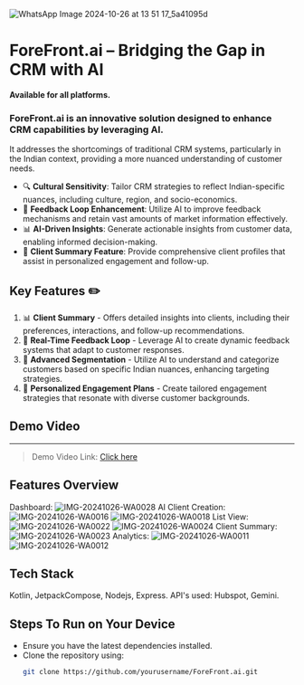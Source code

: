 ![WhatsApp Image 2024-10-26 at 13 51 17_5a41095d](https://github.com/user-attachments/assets/74db9629-657f-43ba-bffe-68801e27fd06)


# ForeFront.ai – Bridging the Gap in CRM with AI

**Available for all platforms.**

### ForeFront.ai is an innovative solution designed to enhance CRM capabilities by leveraging AI. 
It addresses the shortcomings of traditional CRM systems, particularly in the Indian context, providing a more nuanced understanding of customer needs.

- 🔍  **Cultural Sensitivity**: Tailor CRM strategies to reflect Indian-specific nuances, including culture, region, and socio-economics.
- 🔄  **Feedback Loop Enhancement**: Utilize AI to improve feedback mechanisms and retain vast amounts of market information effectively.
- 📊  **AI-Driven Insights**: Generate actionable insights from customer data, enabling informed decision-making.
- 🤝  **Client Summary Feature**: Provide comprehensive client profiles that assist in personalized engagement and follow-up.


## Key Features ✏️

1. 📊 **Client Summary** - Offers detailed insights into clients, including their preferences, interactions, and follow-up recommendations.
2. 🔄 **Real-Time Feedback Loop** - Leverage AI to create dynamic feedback systems that adapt to customer responses.
3. 🧭 **Advanced Segmentation** - Utilize AI to understand and categorize customers based on specific Indian nuances, enhancing targeting strategies.
4. 📅 **Personalized Engagement Plans** - Create tailored engagement strategies that resonate with diverse customer backgrounds.

## Demo Video
__________________
> Demo Video Link: [Click here](https://youtu.be/ffCgEhOLXdk)

## Features Overview
Dashboard:
![IMG-20241026-WA0028](https://github.com/user-attachments/assets/5a4e1243-aeec-47d0-b595-76bf61badd1d)
AI Client Creation:
![IMG-20241026-WA0016](https://github.com/user-attachments/assets/a3787d6d-a33d-4498-9ebd-18200c433297)
![IMG-20241026-WA0018](https://github.com/user-attachments/assets/bc66c2e7-fc5b-4d85-9999-6011675fc7ae)
List View:
![IMG-20241026-WA0022](https://github.com/user-attachments/assets/6c99ff56-55f1-4b08-a05f-0bfac9217668)
![IMG-20241026-WA0024](https://github.com/user-attachments/assets/cbbdbd60-083e-450f-a2bc-65730f5f4f5f)
Client Summary:
![IMG-20241026-WA0023](https://github.com/user-attachments/assets/2e941c46-b005-4f7f-896f-5516835087e6)
Analytics:
![IMG-20241026-WA0011](https://github.com/user-attachments/assets/f0b776ef-ef6f-4b5f-a73a-b90cef264e34)
![IMG-20241026-WA0012](https://github.com/user-attachments/assets/b662db7b-19b8-43bf-9a5a-574cbdb568af)


## Tech Stack
Kotlin, JetpackCompose, Nodejs, Express.
API's used: Hubspot, Gemini.

## Steps To Run on Your Device
- Ensure you have the latest dependencies installed.
- Clone the repository using:
  ```bash
  git clone https://github.com/yourusername/ForeFront.ai.git
